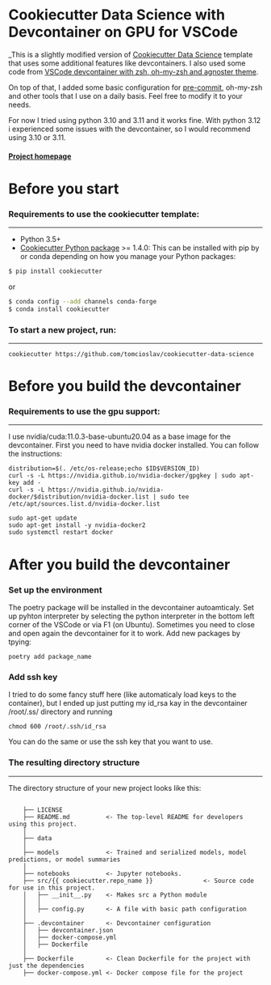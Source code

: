 # Cookiecutter Data Science with Devcontainer on GPU for VSCode

_This is a slightly modified version of [Cookiecutter Data Science](https://github.com/drivendata/cookiecutter-data-science) template that uses some additional features like devcontainers. I also used some code from [VSCode devcontainer with zsh, oh-my-zsh and agnoster theme](https://medium.com/@jamiekt/vscode-devcontainer-with-zsh-oh-my-zsh-and-agnoster-theme-8adf884ad9f6).

On top of that, I added some basic configuration for [pre-commit](https://pre-commit.com/), oh-my-zsh and other tools that I use on a daily basis. Feel free to modify it to your needs.

For now I tried using python 3.10 and 3.11 and it works fine. With python 3.12 i experienced some issues with the devcontainer, so I would recommend using 3.10 or 3.11.

#### [Project homepage](https://github.com/tomcioslav/cookiecutter-data-science)

# Before you start

### Requirements to use the cookiecutter template:
-----------
 - Python 3.5+
 - [Cookiecutter Python package](http://cookiecutter.readthedocs.org/en/latest/installation.html) >= 1.4.0: This can be installed with pip by or conda depending on how you manage your Python packages:

``` bash
$ pip install cookiecutter
```

or

``` bash
$ conda config --add channels conda-forge
$ conda install cookiecutter
```

### To start a new project, run:
------------

    cookiecutter https://github.com/tomcioslav/cookiecutter-data-science


# Before you build the devcontainer

### Requirements to use the gpu support:
-----------
I use nvidia/cuda:11.0.3-base-ubuntu20.04 as a base image for the devcontainer.
First you need to have nvidia docker installed. You can follow the instructions: 
```
distribution=$(. /etc/os-release;echo $ID$VERSION_ID)
curl -s -L https://nvidia.github.io/nvidia-docker/gpgkey | sudo apt-key add -
curl -s -L https://nvidia.github.io/nvidia-docker/$distribution/nvidia-docker.list | sudo tee /etc/apt/sources.list.d/nvidia-docker.list

sudo apt-get update
sudo apt-get install -y nvidia-docker2
sudo systemctl restart docker
```

# After you build the devcontainer

### Set up the environment
The poetry package will be installed in the devcontainer autoamticaly. Set up pyhton interpreter by selecting the python interpreter in the bottom left corner of the VSCode or via F1 (on Ubuntu). Sometimes you need to close and open again the devcontainer for it to work. Add new packages by tpying:
```
poetry add package_name
```

### Add ssh key
I tried to do some fancy stuff here (like automaticaly load keys to the container), but I ended up just putting my id_rsa kay in the devcontainer /root/.ss/ directory and running
```
chmod 600 /root/.ssh/id_rsa
```
You can do the same or use the ssh key that you want to use.




### The resulting directory structure
------------

The directory structure of your new project looks like this: 

```

    ├── LICENSE
    ├── README.md          <- The top-level README for developers using this project.
    │
    ├── data
    │
    ├── models             <- Trained and serialized models, model predictions, or model summaries
    │
    ├── notebooks          <- Jupyter notebooks.
    ├── src/{{ cookiecutter.repo_name }}              <- Source code for use in this project.
    │   ├── __init__.py    <- Makes src a Python module
    │   │
    │   ├── config.py      <- A file with basic path configuration
    │
    ├── .devcontainer      <- Devcontainer configuration
    │   ├── devcontainer.json
    │   ├── docker-compose.yml
    │   ├── Dockerfile
    │
    ├── Dockerfile         <- Clean Dockerfile for the project with just the dependencies
    ├── docker-compose.yml <- Docker compose file for the project
```

